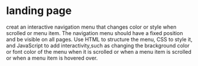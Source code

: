 # landing page

creat an interactive navigation menu that changes color or style when scrolled or menu item. The navigation menu should have a fixed position and be visible on all pages. Use HTML to structure the menu, CSS to style it, and JavaScript to add interactivity,such as changing the brackground color or font color of the menu when it is scrolled or when a menu item is scrolled or when a menu item is hovered over.

